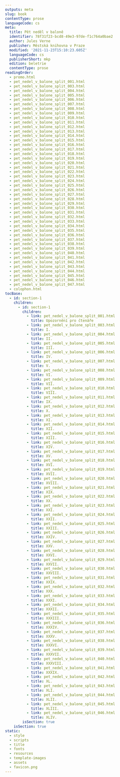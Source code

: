 ```yaml
---
outputs: meta
slug: book
contentType: prose
languageCode: cs
meta:
  title: Pět neděl v baloně
  identifier: 78f31f23-bcd8-49e3-97de-f1c764a0bae2
  author: Jules Verne
  publisher: Městská knihovna v Praze
  modified: '2021-11-23T15:10:23.605Z'
  languageCode: cs
  publisherShort: mkp
  edition: beletrie
  contentType: prose
readingOrder:
  - promo.html
  - pet_nedel_v_balone_split_001.html
  - pet_nedel_v_balone_split_003.html
  - pet_nedel_v_balone_split_004.html
  - pet_nedel_v_balone_split_005.html
  - pet_nedel_v_balone_split_006.html
  - pet_nedel_v_balone_split_007.html
  - pet_nedel_v_balone_split_008.html
  - pet_nedel_v_balone_split_009.html
  - pet_nedel_v_balone_split_010.html
  - pet_nedel_v_balone_split_011.html
  - pet_nedel_v_balone_split_012.html
  - pet_nedel_v_balone_split_013.html
  - pet_nedel_v_balone_split_014.html
  - pet_nedel_v_balone_split_015.html
  - pet_nedel_v_balone_split_016.html
  - pet_nedel_v_balone_split_017.html
  - pet_nedel_v_balone_split_018.html
  - pet_nedel_v_balone_split_019.html
  - pet_nedel_v_balone_split_020.html
  - pet_nedel_v_balone_split_021.html
  - pet_nedel_v_balone_split_022.html
  - pet_nedel_v_balone_split_023.html
  - pet_nedel_v_balone_split_024.html
  - pet_nedel_v_balone_split_025.html
  - pet_nedel_v_balone_split_026.html
  - pet_nedel_v_balone_split_027.html
  - pet_nedel_v_balone_split_028.html
  - pet_nedel_v_balone_split_029.html
  - pet_nedel_v_balone_split_030.html
  - pet_nedel_v_balone_split_031.html
  - pet_nedel_v_balone_split_032.html
  - pet_nedel_v_balone_split_033.html
  - pet_nedel_v_balone_split_034.html
  - pet_nedel_v_balone_split_035.html
  - pet_nedel_v_balone_split_036.html
  - pet_nedel_v_balone_split_037.html
  - pet_nedel_v_balone_split_038.html
  - pet_nedel_v_balone_split_039.html
  - pet_nedel_v_balone_split_040.html
  - pet_nedel_v_balone_split_041.html
  - pet_nedel_v_balone_split_042.html
  - pet_nedel_v_balone_split_043.html
  - pet_nedel_v_balone_split_044.html
  - pet_nedel_v_balone_split_045.html
  - pet_nedel_v_balone_split_046.html
  - pet_nedel_v_balone_split_047.html
  - colophon.html
tocBase:
  - id: section-1
    children:
      - id: section-1
        children:
          - link: pet_nedel_v_balone_split_001.html
            title: Upozornění pro čtenáře
          - link: pet_nedel_v_balone_split_003.html
            title: I.
          - link: pet_nedel_v_balone_split_004.html
            title: II.
          - link: pet_nedel_v_balone_split_005.html
            title: III.
          - link: pet_nedel_v_balone_split_006.html
            title: IV.
          - link: pet_nedel_v_balone_split_007.html
            title: V.
          - link: pet_nedel_v_balone_split_008.html
            title: VI.
          - link: pet_nedel_v_balone_split_009.html
            title: VII.
          - link: pet_nedel_v_balone_split_010.html
            title: VIII.
          - link: pet_nedel_v_balone_split_011.html
            title: IX.
          - link: pet_nedel_v_balone_split_012.html
            title: X.
          - link: pet_nedel_v_balone_split_013.html
            title: XI.
          - link: pet_nedel_v_balone_split_014.html
            title: XII.
          - link: pet_nedel_v_balone_split_015.html
            title: XIII.
          - link: pet_nedel_v_balone_split_016.html
            title: XIV.
          - link: pet_nedel_v_balone_split_017.html
            title: XV.
          - link: pet_nedel_v_balone_split_018.html
            title: XVI.
          - link: pet_nedel_v_balone_split_019.html
            title: XVII.
          - link: pet_nedel_v_balone_split_020.html
            title: XVIII.
          - link: pet_nedel_v_balone_split_021.html
            title: XIX.
          - link: pet_nedel_v_balone_split_022.html
            title: XX.
          - link: pet_nedel_v_balone_split_023.html
            title: XXI.
          - link: pet_nedel_v_balone_split_024.html
            title: XXII.
          - link: pet_nedel_v_balone_split_025.html
            title: XXIII.
          - link: pet_nedel_v_balone_split_026.html
            title: XXIV.
          - link: pet_nedel_v_balone_split_027.html
            title: XXV.
          - link: pet_nedel_v_balone_split_028.html
            title: XXVI.
          - link: pet_nedel_v_balone_split_029.html
            title: XXVII.
          - link: pet_nedel_v_balone_split_030.html
            title: XXVIII.
          - link: pet_nedel_v_balone_split_031.html
            title: XXIX.
          - link: pet_nedel_v_balone_split_032.html
            title: XXX.
          - link: pet_nedel_v_balone_split_033.html
            title: XXXI.
          - link: pet_nedel_v_balone_split_034.html
            title: XXXII.
          - link: pet_nedel_v_balone_split_035.html
            title: XXXIII.
          - link: pet_nedel_v_balone_split_036.html
            title: XXXIV.
          - link: pet_nedel_v_balone_split_037.html
            title: XXXV.
          - link: pet_nedel_v_balone_split_038.html
            title: XXXVI.
          - link: pet_nedel_v_balone_split_039.html
            title: XXXVII.
          - link: pet_nedel_v_balone_split_040.html
            title: XXXVIII.
          - link: pet_nedel_v_balone_split_041.html
            title: XXXIX.
          - link: pet_nedel_v_balone_split_042.html
            title: XL.
          - link: pet_nedel_v_balone_split_043.html
            title: XLI.
          - link: pet_nedel_v_balone_split_044.html
            title: XLII.
          - link: pet_nedel_v_balone_split_045.html
            title: XLIII.
          - link: pet_nedel_v_balone_split_046.html
            title: XLIV.
        isSection: true
    isSection: true
static:
  - style
  - scripts
  - title
  - fonts
  - resources
  - template-images
  - assets
  - favicon.png
---
```

